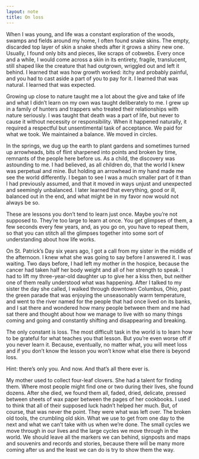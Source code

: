 ```yaml
---
layout: note
title: On loss
---
```


When I was young, and life was a constant exploration of the woods, swamps and fields around my home, I often found snake skins. The empty, discarded top layer of skin a snake sheds after it grows a shiny new one. Usually, I found only bits and pieces, like scraps of cobwebs. Every once and a while, I would come across a skin in its entirety, fragile, translucent, still shaped like the creature that had outgrown, wriggled out and left it behind. I learned that was how growth worked: itchy and probably painful, and you had to cast aside a part of you to pay for it. I learned that was natural. I learned that was expected.
 
Growing up close to nature taught me a lot about the give and take of life and what I didn’t learn on my own was taught deliberately to me. I grew up in a family of hunters and trappers who treated their relationships with nature seriously. I was taught that death was a part of life, but never to cause it without necessity or responsibility. When it happened naturally, it required a respectful but unsentimental task of acceptance. We paid for what we took. We maintained a balance. We moved in circles.
 
In the springs, we dug up the earth to plant gardens and sometimes turned up arrowheads, bits of flint sharpened into points and broken by time, remnants of the people here before us. As a child, the discovery was astounding to me. I had believed, as all children do, that the world I knew was perpetual and mine. But holding an arrowhead in my hand made me see the world differently. I began to see I was a much smaller part of it than I had previously assumed, and that it moved in ways unjust and unexpected and seemingly unbalanced. I later learned that everything, good or ill, balanced out in the end, and what might be in my favor now would not always be so.
 
These are lessons you don’t tend to learn just once. Maybe you’re not supposed to. They’re too large to learn at once. You get glimpses of them, a few seconds every few years, and, as you go on, you have to repeat them, so that you can stitch all the glimpses together into some sort of understanding about how life works.
 
On St. Patrick’s Day six years ago, I got a call from my sister in the middle of the afternoon. I knew what she was going to say before I answered it. I was waiting. Two days before, I had left my mother in the hospice, because the cancer had taken half her body weight and all of her strength to speak. I had to lift my three-year-old daughter up to give her a kiss then, but neither one of them really understood what was happening. After I talked to my sister the day she called, I walked through downtown Columbus, Ohio, past the green parade that was enjoying the unseasonably warm temperature, and went to the river named for the people that had once lived on its banks, and I sat there and wondered how many people between them and me had sat there and thought about how we manage to live with so many things coming and going and constantly shifting and disappearing and breaking.
 
The only constant is loss. The most difficult task in the world is to learn how to be grateful for what teaches you that lesson. But you’re even worse off if you never learn it. Because, eventually, no matter what, you will meet loss and if you don’t know the lesson you won’t know what else there is beyond loss.
 
Hint: there’s only you. And now. And that’s all there ever is.
 
My mother used to collect four-leaf clovers. She had a talent for finding them. Where most people might find one or two during their lives, she found dozens. After she died, we found them all, faded, dried, delicate, pressed between sheets of wax paper between the pages of her cookbooks. I used to think that all of their supposed luck hadn’t helped her much. But, of course, that was never the point. They were what was left over. The broken old tools, the crumbling old skin. What we use to get from one day to the next and what we can’t take with us when we’re done. The small cycles we move through in our lives and the large cycles we move through in the world. We should leave all the markers we can behind, signposts and maps and souvenirs and records and stories, because there will be many more coming after us and the least we can do is try to show them the way.
